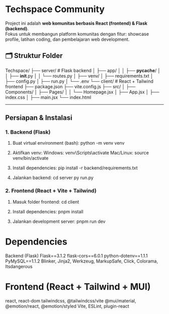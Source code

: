 # Techspace Community

Project ini adalah **web komunitas berbasis React (frontend) & Flask (backend)**.  
Fokus untuk membangun platform komunitas dengan fitur: showcase profile, latihan coding, dan pembelajaran web development.

## 🗂 Struktur Folder
Techspace/
├── server/ # Flask backend
│ ├── app/
│ │ ├── __pycache__/
│ │ ├── __init__.py
│ │ └── routes.py
│ ├── venv/
│ ├── requirements.txt
│ ├── config.py
│ ├── run.py
│ └── .env
└── client/ # React + Tailwind frontend
├── package.json
├── vite.config.js
├── src/
│ ├── Components/
│ ├── Pages/
│ │ └── Homepage.jsx
│ ├── App.jsx
│ ├── index.css
│ ├── main.jsx
└── index.html


---

## Persiapan & Instalasi

### 1. Backend (Flask)

1. Buat virtual environment (bash):
python -m venv venv

2. Aktifkan venv:
Windows:
venv\Scripts\activate
Mac/Linux:
source venv/bin/activate

3. Install dependencies:
pip install -r backend/requirements.txt

4. Jalankan backend:
cd server
py run.py

### 2. Frontend (React + Vite + Tailwind)
1. Masuk folder frontend:
cd client

3. Install dependencies:
pnpm install

4. Jalankan development server:
pnpm run dev

# Dependencies
Backend (Flask)
Flask==3.1.2
flask-cors==6.0.1
python-dotenv==1.1.1
PyMySQL==1.1.2
Blinker, Jinja2, Werkzeug, MarkupSafe, Click, Colorama, Itsdangerous

# Frontend (React + Tailwind + MUI)
react, react-dom
tailwindcss, @tailwindcss/vite
@mui/material, @emotion/react, @emotion/styled
Vite, ESLint, plugin-react


